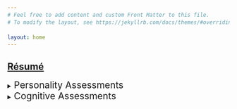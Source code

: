 ```yaml
---
# Feel free to add content and custom Front Matter to this file.
# To modify the layout, see https://jekyllrb.com/docs/themes/#overriding-theme-defaults

layout: home
---
```


<a href="resume.markdown"><h2>Résumé</h2><a>

<details>
    <p style="margin-left: 64px;">
    <summary><span style="font-size: 1.5em;">Personality Assessments</span></summary>
        <details>
            <summary><span style="font-size: 1.25em;">Myers–Briggs Type Indicator: ENTJ-A</span></summary>
            <img src="assets/ENTJ Personality (Commander) 16Personalities.png" alt="81% Extraverted, 81% Intuitive, 67% Thinking, 69% Judging, 89% Assertive">
        </details>
    <p>
</details>

<details>
    <summary><span style="font-size: 1.5em;">Cognitive Assessments</span></summary>
        <p style="margin-left: 64px;">
        Work in progress
        <p>
</details>

